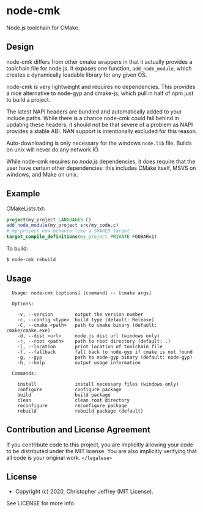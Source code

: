# node-cmk

Node.js toolchain for CMake.

## Design

node-cmk differs from other cmake wrappers in that it actually provides a
toolchain file for node.js. It exposes one function, `add_node_module`, which
creates a dynamically loadable library for any given OS.

node-cmk is very lightweight and requires no dependencies. This provides a nice
alternative to node-gyp and cmake-js, which pull in half of npm just to build a
project.

The latest NAPI headers are bundled and automatically added to your include
paths. While there is a chance node-cmk could fall behind in updating these
headers, it should not be that severe of a problem as NAPI provides a stable
ABI. NAN support is intentionally excluded for this reason.

Auto-downloading is only necessary for the windows `node.lib` file. Builds on
unix will never do any network IO.

While node-cmk requires no _node.js_ dependencies, it does require that the
user have certain other dependencies: this includes CMake itself, MSVS on
windows, and Make on unix.

## Example

CMakeLists.txt:

``` cmake
project(my_project LANGUAGES C)
add_node_module(my_project src/my_code.c)
# my_project now behaves like a SHARED target.
target_compile_definitions(my_project PRIVATE FOOBAR=1)
```

To build:

``` bash
$ node-cmk rebuild
```

## Usage

```
  Usage: node-cmk [options] [command] -- [cmake args]

  Options:

    -v, --version        output the version number
    -c, --config <type>  build type (default: Release)
    -C, --cmake <path>   path to cmake binary (default: cmake/cmake.exe)
    -d, --dist <url>     node.js dist url (windows only)
    -r, --root <path>    path to root directory (default: .)
    -l, --location       print location of toolchain file
    -f, --fallback       fall back to node-gyp if cmake is not found
    -g, --gyp            path to node-gyp binary (default: node-gyp)
    -h, --help           output usage information

  Commands:

    install              install necessary files (windows only)
    configure            configure package
    build                build package
    clean                clean root directory
    reconfigure          reconfigure package
    rebuild              rebuild package (default)
```

## Contribution and License Agreement

If you contribute code to this project, you are implicitly allowing your code
to be distributed under the MIT license. You are also implicitly verifying that
all code is your original work. `</legalese>`

## License

- Copyright (c) 2020, Christopher Jeffrey (MIT License).

See LICENSE for more info.
